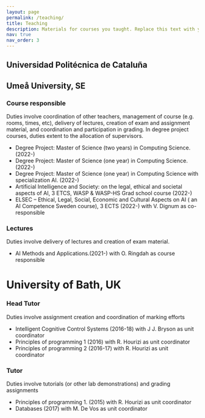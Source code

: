 ```yaml
---
layout: page
permalink: /teaching/
title: Teaching
description: Materials for courses you taught. Replace this text with your description.
nav: true
nav_order: 3
---
```


## Universidad Politécnica de Cataluña


##  Umeå University, SE
### Course responsible
Duties involve coordination of other teachers, management of course (e.g. rooms, times, etc), delivery of lectures, creation of exam and assignment material, and coordination and participation in grading. In degree project courses, duties extent to the allocation of supervisors.
* Degree Project: Master of Science (two years) in Computing Science.(2022-)
* Degree Project: Master of Science (one year) in Computing Science. (2022-)
* Degree Project: Master of Science (one year) in Computing Science with specialization AI. (2022-)
* Artificial Intelligence and Society: on the legal, ethical and societal aspects of AI, 3 ETCS, WASP & WASP-HS Grad school course (2022-)
* ELSEC – Ethical, Legal, Social, Economic and Cultural Aspects on AI ( an AI Competence Sweden course), 3 ECTS (2022-) with V. Dignum as co-responsible

### Lectures
Duties involve delivery of lectures and creation of exam material. 
* AI Methods and Applications.(2021-) with O. Ringdah as course responsible

# University of Bath, UK
### Head Tutor
Duties involve assignment creation and coordination of marking efforts
* Intelligent Cognitive Control Systems (2016-18) with J J. Bryson as unit coordinator
* Principles of programming 1  (2016) with R. Hourizi as unit coordinator
* Principles of programming 2 (2016-17) with R. Hourizi as unit coordinator

### Tutor
Duties involve tutorials (or other lab demonstrations) and grading assignments
* Principles of programming 1. (2015) with R. Hourizi as unit coordinator
* Databases (2017) with  M. De Vos as unit coordinator